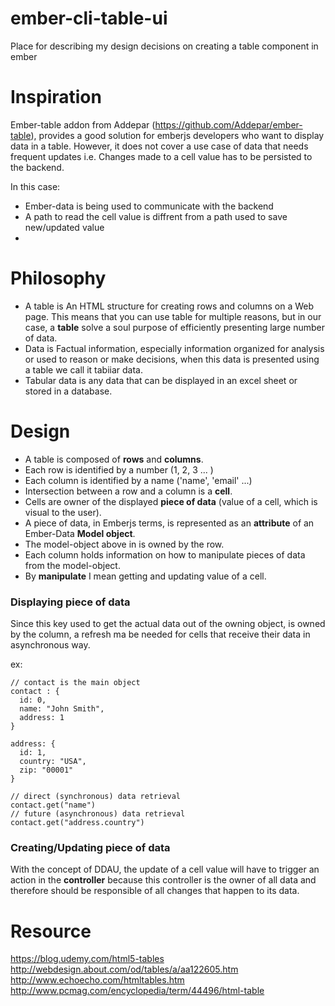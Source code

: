 # ember-cli-table-ui
Place for describing my design decisions on creating a table component in ember

# Inspiration
Ember-table addon from Addepar (https://github.com/Addepar/ember-table), provides a good solution for emberjs developers who want to display data in a table.
However, it does not cover a use case of data that needs frequent updates
i.e. Changes made to a cell value has to be persisted to the backend.

In this case:
* Ember-data is being used to communicate with the backend
* A path to read the cell value is diffrent from a path used to save new/updated value
* 

# Philosophy
* A table is An HTML structure for creating rows and columns on a Web page. This means that you can use table for multiple reasons, but in our case, a **table** solve a soul purpose of efficiently presenting large number of data.
* Data is Factual information, especially information organized for analysis or used to reason or make decisions, when this data is presented using a table we call it tabiiar data.
* Tabular data is any data that can be displayed in an excel sheet or stored in a database.

# Design
* A table is composed of **rows** and **columns**.
* Each row is identified by a number (1, 2, 3 ... )
* Each column is identified by a name ('name', 'email' ...)
* Intersection between a row and a column is a **cell**.
* Cells are owner of the displayed **piece of data** (value of a cell, which is visual to the user).
* A piece of data, in Emberjs terms, is represented as an **attribute** of an Ember-Data **Model object**.
* The model-object above in is owned by the row.
* Each column holds information on how to manipulate pieces of data from the model-object.
* By **manipulate** I mean getting and updating value of a cell.

### Displaying piece of data
Since this key used to get the actual data out of the owning object, is owned by the column, 
a refresh ma be needed for cells that receive their data in asynchronous way.

ex:
```
// contact is the main object
contact : {
  id: 0,
  name: "John Smith",
  address: 1
}

address: {
  id: 1,
  country: "USA",
  zip: "00001"
}

// direct (synchronous) data retrieval
contact.get("name")
// future (asynchronous) data retrieval
contact.get("address.country")
```

### Creating/Updating piece of data
With the concept of DDAU, the update of a cell value will have to trigger an action in the **controller** because this controller is the owner of all data and therefore should be responsible of all changes that happen to its data.


# Resource
https://blog.udemy.com/html5-tables
http://webdesign.about.com/od/tables/a/aa122605.htm
http://www.echoecho.com/htmltables.htm
http://www.pcmag.com/encyclopedia/term/44496/html-table
